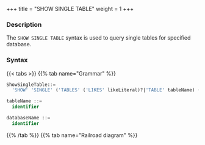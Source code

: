 +++
title = "SHOW SINGLE TABLE"
weight = 1
+++

### Description

The `SHOW SINGLE TABLE` syntax is used to query single tables for specified database.

### Syntax

{{< tabs >}}
{{% tab name="Grammar" %}}
```sql
ShowSingleTable::=
  'SHOW' 'SINGLE' ('TABLES' ('LIKES' likeLiteral)?|'TABLE' tableName) ('FROM' databaseName)?

tableName ::=
  identifier

databaseName ::=
  identifier
```
{{% /tab %}}
{{% tab name="Railroad diagram" %}}
<iframe frameborder="0" name="diagram" id="diagram" width="100%" height="100%"></iframe>
{{% /tab %}}
{{< /tabs >}}

### Supplement

- When `databaseName` is not specified, the default is the currently used `DATABASE`. If `DATABASE` is not used, `No database selected` will be prompted.

### Return value description

| Column            | Description                                             |
|-------------------|---------------------------------------------------------|
| table_name        | Single table name                                       |
| storage_unit_name | The storage unit name where the single table is located |


### Example

- Query specified single table for specified database.

```sql
SHOW SINGLE TABLE t_user FROM sharding_db;
```

```sql
mysql> SHOW SINGLE TABLE t_user FROM sharding_db;
+------------+-------------------+
| table_name | storage_unit_name |
+------------+-------------------+
| t_user     | ds_0              |
+------------+-------------------+
1 row in set (0.00 sec)
```

- Query specified single table for current database.

```sql
SHOW SINGLE TABLE t_user;
```

```sql
mysql> SHOW SINGLE TABLE t_user;
+------------+-------------------+
| table_name | storage_unit_name |
+------------+-------------------+
| t_user     | ds_0              |
+------------+-------------------+
1 row in set (0.00 sec)
```

- Query single tables for specified database.

```sql
SHOW SINGLE TABLES FROM sharding_db;
```

```sql
mysql> SHOW SINGLE TABLES FROM sharding_db;
+------------+-------------------+
| table_name | storage_unit_name |
+------------+-------------------+
| t_user     | ds_0              |
+------------+-------------------+
1 row in set (0.00 sec)
```

- Query single tables for current database.

```sql
SHOW SINGLE TABLES;
```

```sql
mysql> SHOW SINGLE TABLES;
+------------+-------------------+
| table_name | storage_unit_name |
+------------+-------------------+
| t_user     | ds_0              |
+------------+-------------------+
1 row in set (0.00 sec)
```

- Query the single tables whose table name end with `order_5` for the specified logic database.

```sql
SHOW SINGLE TABLES LIKE '%order_5' FROM sharding_db;
```

```sql
mysql> SHOW SINGLE TABLES LIKE '%order_5' FROM sharding_db;
+------------+-------------------+
| table_name | storage_unit_name |
+------------+-------------------+
| t_order_5  | ds_1              |
+------------+-------------------+
1 row in set (0.11 sec)
```

- Query the single tables whose table name end with `order_5` for the current logic database

```sql
SHOW SINGLE TABLES LIKE '%order_5';
```

```sql
mysql> SHOW SINGLE TABLES LIKE '%order_5';
+------------+-------------------+
| table_name | storage_unit_name |
+------------+-------------------+
| t_order_5  | ds_1              |
+------------+-------------------+
1 row in set (0.11 sec)
```

### Reserved word

`SHOW`, `SINGLE`, `TABLE`, `TABLES`, `LIKE`, `FROM`

### Related links

- [Reserved word](/en/user-manual/shardingsphere-proxy/distsql/syntax/reserved-word/)
